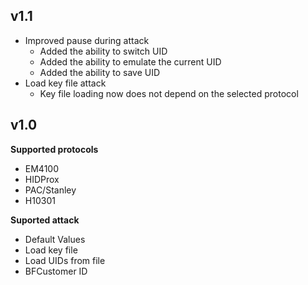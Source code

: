 ## v1.1
- Improved pause during attack
    - Added the ability to switch UID
    - Added the ability to emulate the current UID
    - Added the ability to save UID
- Load key file attack
    - Key file loading now does not depend on the selected protocol

## v1.0

**Supported protocols**
- EM4100
- HIDProx
- PAC/Stanley
- H10301

**Suported attack**
- Default Values
- Load key file
- Load UIDs from file
- BFCustomer ID